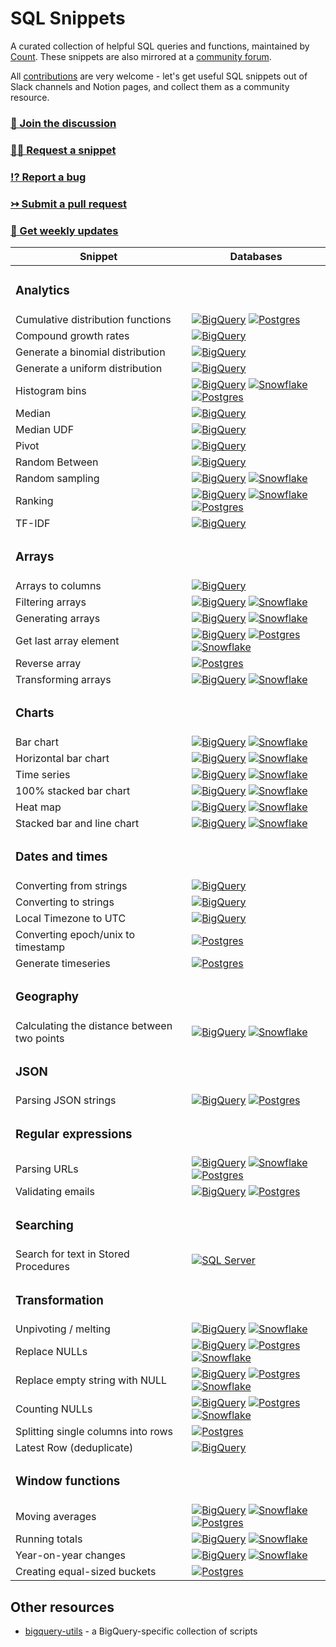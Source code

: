 # SQL Snippets
 
A curated collection of helpful SQL queries and functions, maintained by [Count](https://count.co). These snippets are also mirrored at a [community forum](https://sql-snippets.count.co).

All [contributions](./CONTRIBUTING.md) are very welcome - let's get useful SQL snippets out of Slack channels and Notion pages, and collect them as a community resource.

### [💬 Join the discussion](https://sql-snippets.count.co)
### [🙋‍♀️ Request a snippet](https://github.com/count/sql-snippets/issues/new?assignees=&labels=help+wanted&template=snippet-request.md&title=%5BSNIPPET+REQUEST%5D+)
### [⁉️ Report a bug](https://github.com/count/sql-snippets/issues/new?assignees=&labels=bug&template=bug_report.md&title=%5BBUG%5D+)
### [↣ Submit a pull request](https://github.com/count/sql-snippets/compare)
### [💌 Get weekly updates](https://sqlsnippets.substack.com/p/coming-soon?r=itwes&utm_campaign=post&utm_medium=web&utm_source=copy)

<!--
Database badges

The colour of the badge is taken from the dominant colour of the database logo.

![BigQuery](https://img.shields.io/badge/BigQuery-4387FB)
![Postgres](https://img.shields.io/badge/Postgres-336791)
![Snowflake](https://img.shields.io/badge/Snowflake-29B5E8)
![SQL Server](https://img.shields.io/badge/SQL%20Server-A91D22)
-->

| Snippet | Databases |
| ------- | --------- |
| <h3>Analytics</h3> | |
| Cumulative distribution functions | [![BigQuery](https://img.shields.io/badge/BigQuery-4387fb)](./bigquery/cdf.md) [![Postgres](https://img.shields.io/badge/Postgres-336791)](./postgres/cume_dist.md) |
| Compound growth rates | [![BigQuery](https://img.shields.io/badge/BigQuery-4387fb)](./bigquery/compound-growth-rates.md) |
| Generate a binomial distribution | [![BigQuery](https://img.shields.io/badge/BigQuery-4387fb)](./bigquery/binomial-distribution.md) |
| Generate a uniform distribution | [![BigQuery](https://img.shields.io/badge/BigQuery-4387fb)](./bigquery/uniform-distribution.md) |
| Histogram bins | [![BigQuery](https://img.shields.io/badge/BigQuery-4387fb)](./bigquery/histogram-bins.md) [![Snowflake](https://img.shields.io/badge/Snowflake-29B5E8)](./snowflake/histogram-bins.md) [![Postgres](https://img.shields.io/badge/Postgres-336791)](./postgres/histogram-bins.md) |
| Median | [![BigQuery](https://img.shields.io/badge/BigQuery-4387fb)](./bigquery/median.md) |
| Median UDF | [![BigQuery](https://img.shields.io/badge/BigQuery-4387fb)](./bigquery/median-udf.md) |
| Pivot | [![BigQuery](https://img.shields.io/badge/BigQuery-4387fb)](./bigquery/pivot.md) |
| Random Between | [![BigQuery](https://img.shields.io/badge/BigQuery-4387fb)](./bigquery/rand_between.md) |
| Random sampling | [![BigQuery](https://img.shields.io/badge/BigQuery-4387fb)](./bigquery/random-sampling.md) [![Snowflake](https://img.shields.io/badge/Snowflake-29B5E8)](./snowflake/random-sampling.md) |
| Ranking | [![BigQuery](https://img.shields.io/badge/BigQuery-4387fb)](./bigquery/rank.md) [![Snowflake](https://img.shields.io/badge/Snowflake-29B5E8)](./snowflake/rank.md) [![Postgres](https://img.shields.io/badge/Postgres-336791)](./postgres/rank.md) |
| TF-IDF | [![BigQuery](https://img.shields.io/badge/BigQuery-4387fb)](./bigquery/tf-idf.md) |
| <h3>Arrays</h3>| |
| Arrays to columns | [![BigQuery](https://img.shields.io/badge/BigQuery-4387FB)](./bigquery/array-to-columns.md) |
| Filtering arrays | [![BigQuery](https://img.shields.io/badge/BigQuery-4387fb)](./bigquery/filtering-arrays.md) [![Snowflake](https://img.shields.io/badge/Snowflake-29B5E8)](./snowflake/filtering-arrays.md) |
| Generating arrays | [![BigQuery](https://img.shields.io/badge/BigQuery-4387fb)](./bigquery/generating-arrays.md) [![Snowflake](https://img.shields.io/badge/Snowflake-29B5E8)](./snowflake/generate-arrays.md) |
| Get last array element | [![BigQuery](https://img.shields.io/badge/BigQuery-4387fb)](./bigquery/get-last-array-element.md) [![Postgres](https://img.shields.io/badge/Postgres-336791)](./postgres/get-last-array-element.md) [![Snowflake](https://img.shields.io/badge/Snowflake-29B5E8)](./snowflake/last-array-element.md) |
| Reverse array | [![Postgres](https://img.shields.io/badge/Postgres-336791)](./postgres/array-reverse.md) |
| Transforming arrays | [![BigQuery](https://img.shields.io/badge/BigQuery-4387fb)](./bigquery/transforming-arrays.md) [![Snowflake](https://img.shields.io/badge/Snowflake-29B5E8)](./snowflake/transforming-arrays.md) |
| <h3>Charts</h3>| |
| Bar chart | [![BigQuery](https://img.shields.io/badge/BigQuery-4387FB)](./bigquery/bar-chart.md) [![Snowflake](https://img.shields.io/badge/Snowflake-29B5E8)](./snowflake/bar-chart.md) |
| Horizontal bar chart | [![BigQuery](https://img.shields.io/badge/BigQuery-4387FB)](./bigquery/horizontal-bar.md) [![Snowflake](https://img.shields.io/badge/Snowflake-29B5E8)](./snowflake/horizontal-bar.md) |
| Time series | [![BigQuery](https://img.shields.io/badge/BigQuery-4387FB)](./bigquery/timeseries.md) [![Snowflake](https://img.shields.io/badge/Snowflake-29B5E8)](./snowflake/timeseries.md) |
| 100% stacked bar chart | [![BigQuery](https://img.shields.io/badge/BigQuery-4387FB)](./bigquery/100-stacked-bar.md ) [![Snowflake](https://img.shields.io/badge/Snowflake-29B5E8)](./snowflake/100-stacked-bar.md) |
| Heat map | [![BigQuery](https://img.shields.io/badge/BigQuery-4387FB)](./bigquery/heatmap.md) [![Snowflake](https://img.shields.io/badge/Snowflake-29B5E8)](./snowflake/heatmap.md)  |
| Stacked bar and line chart | [![BigQuery](https://img.shields.io/badge/BigQuery-4387FB)](./bigquery/stacked-bar-line.md) [![Snowflake](https://img.shields.io/badge/Snowflake-29B5E8)](./snowflake/stacked-bar-line.md)  |
| <h3>Dates and times</h3>| |
| Converting from strings | [![BigQuery](https://img.shields.io/badge/BigQuery-4387fb)](./bigquery/convert-string-datetimes.md) |
| Converting to strings | [![BigQuery](https://img.shields.io/badge/BigQuery-4387fb)](./bigquery/convert-datetimes-string.md) |
| Local Timezone to UTC | [![BigQuery](https://img.shields.io/badge/BigQuery-4387fb)](./bigquery/localtz-to-utc.md) |
| Converting epoch/unix to timestamp | [![Postgres](https://img.shields.io/badge/Postgres-336791)](./postgres/convert-epoch-to-timestamp.md) |
| Generate timeseries | [![Postgres](https://img.shields.io/badge/Postgres-336791)](./postgres/generate-timeseries.md) |
| <h3>Geography</h3>| |
| Calculating the distance between two points | [![BigQuery](https://img.shields.io/badge/BigQuery-4387fb)](./bigquery/geographical-distance.md) [![Snowflake](https://img.shields.io/badge/Snowflake-29B5E8)](./snowflake/geographical-distance.md) |
| <h3>JSON</h3>| |
| Parsing JSON strings | [![BigQuery](https://img.shields.io/badge/BigQuery-4387fb)](./bigquery/json-strings.md) [![Postgres](https://img.shields.io/badge/Postgres-336791)](./postgres/json-strings.md) |
| <h3>Regular expressions</h3>| |
| Parsing URLs | [![BigQuery](https://img.shields.io/badge/BigQuery-4387fb)](./bigquery/regex-parse-url.md) [![Snowflake](https://img.shields.io/badge/Snowflake-29B5E8)](./snowflake/parse-url.md) [![Postgres](https://img.shields.io/badge/Postgres-336791)](./postgres/regex-parse-url.md) |
| Validating emails | [![BigQuery](https://img.shields.io/badge/BigQuery-4387fb)](./bigquery/regex-email.md) [![Postgres](https://img.shields.io/badge/Postgres-336791)](./postgres/regex-email.md) |
| <h3>Searching</h3>| |
| Search for text in Stored Procedures | [![SQL Server](https://img.shields.io/badge/SQL%20Server-A91D22)](./mssql/search-stored-procedures.md) |
| <h3>Transformation</h3>| |
| Unpivoting / melting | [![BigQuery](https://img.shields.io/badge/BigQuery-4387fb)](./bigquery/unpivot-melt.md) [![Snowflake](https://img.shields.io/badge/Snowflake-29B5E8)](./snowflake/unpivot-melt.md) | 
| Replace NULLs | [![BigQuery](https://img.shields.io/badge/BigQuery-4387fb)](./bigquery/replace-null.md) [![Postgres](https://img.shields.io/badge/Postgres-336791)](./postgres/replace-null.md) [![Snowflake](https://img.shields.io/badge/Snowflake-29B5E8)](./snowflake/replace-null.md) |
| Replace empty string with NULL | [![BigQuery](https://img.shields.io/badge/BigQuery-4387fb)](./bigquery/replace-empty-strings-null.md) [![Postgres](https://img.shields.io/badge/Postgres-336791)](./postgres/replace-empty-strings-null.md) [![Snowflake](https://img.shields.io/badge/Snowflake-29B5E8)](./snowflake/replace-empty-strings-null.md) |
| Counting NULLs | [![BigQuery](https://img.shields.io/badge/BigQuery-4387fb)](./bigquery/count-nulls.md) [![Postgres](https://img.shields.io/badge/Postgres-336791)](./postgres/count-nulls.md) [![Snowflake](https://img.shields.io/badge/Snowflake-29B5E8)](./snowflake/count-nulls.md) |
| Splitting single columns into rows | [![Postgres](https://img.shields.io/badge/Postgres-336791)](./postgres/split-column-to-rows.md) |
| Latest Row (deduplicate) | [![BigQuery](https://img.shields.io/badge/BigQuery-4387fb)](./bigquery/latest-row.md) |
| <h3>Window functions</h3>| |
| Moving averages | [![BigQuery](https://img.shields.io/badge/BigQuery-4387fb)](./bigquery/moving-average.md) [![Snowflake](https://img.shields.io/badge/Snowflake-29B5E8)](./snowflake/moving-average.md) [![Postgres](https://img.shields.io/badge/Postgres-336791)](./postgres/moving-average.md) |
| Running totals | [![BigQuery](https://img.shields.io/badge/BigQuery-4387fb)](./bigquery/running-total.md) [![Snowflake](https://img.shields.io/badge/Snowflake-29B5E8)](./snowflake/running-total.md) |
| Year-on-year changes | [![BigQuery](https://img.shields.io/badge/BigQuery-4387fb)](./bigquery/yoy.md) [![Snowflake](https://img.shields.io/badge/Snowflake-29B5E8)](./snowflake/yoy.md) |
| Creating equal-sized buckets | [![Postgres](https://img.shields.io/badge/Postgres-336791)](./postgres/ntile.md) |

## Other resources
- [bigquery-utils](https://github.com/GoogleCloudPlatform/bigquery-utils) - a BigQuery-specific collection of scripts
